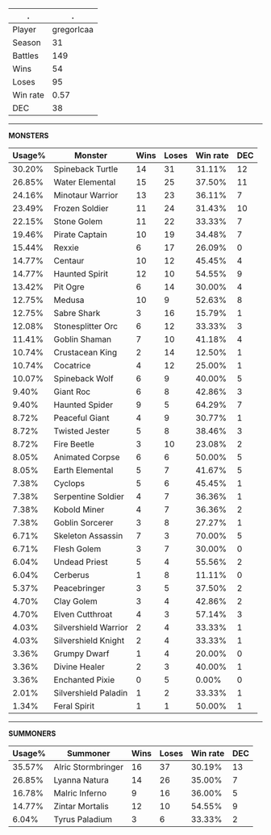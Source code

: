 .|.
|-|-
Player|gregorlcaa
Season|31
Battles|149
Wins|54
Loses|95
Win rate|0.57
DEC|38

---
**MONSTERS**

Usage%|Monster|Wins|Loses|Win rate|DEC|
-|-|-|-|-|-|
30.20%|Spineback Turtle|14|31|31.11%|12|
26.85%|Water Elemental|15|25|37.50%|11|
24.16%|Minotaur Warrior|13|23|36.11%|7|
23.49%|Frozen Soldier|11|24|31.43%|10|
22.15%|Stone Golem|11|22|33.33%|7|
19.46%|Pirate Captain|10|19|34.48%|7|
15.44%|Rexxie|6|17|26.09%|0|
14.77%|Centaur|10|12|45.45%|4|
14.77%|Haunted Spirit|12|10|54.55%|9|
13.42%|Pit Ogre|6|14|30.00%|4|
12.75%|Medusa|10|9|52.63%|8|
12.75%|Sabre Shark|3|16|15.79%|1|
12.08%|Stonesplitter Orc|6|12|33.33%|3|
11.41%|Goblin Shaman|7|10|41.18%|4|
10.74%|Crustacean King|2|14|12.50%|1|
10.74%|Cocatrice|4|12|25.00%|1|
10.07%|Spineback Wolf|6|9|40.00%|5|
9.40%|Giant Roc|6|8|42.86%|3|
9.40%|Haunted Spider|9|5|64.29%|7|
8.72%|Peaceful Giant|4|9|30.77%|1|
8.72%|Twisted Jester|5|8|38.46%|3|
8.72%|Fire Beetle|3|10|23.08%|2|
8.05%|Animated Corpse|6|6|50.00%|5|
8.05%|Earth Elemental|5|7|41.67%|5|
7.38%|Cyclops|5|6|45.45%|1|
7.38%|Serpentine Soldier|4|7|36.36%|1|
7.38%|Kobold Miner|4|7|36.36%|2|
7.38%|Goblin Sorcerer|3|8|27.27%|1|
6.71%|Skeleton Assassin|7|3|70.00%|5|
6.71%|Flesh Golem|3|7|30.00%|0|
6.04%|Undead Priest|5|4|55.56%|2|
6.04%|Cerberus|1|8|11.11%|0|
5.37%|Peacebringer|3|5|37.50%|2|
4.70%|Clay Golem|3|4|42.86%|2|
4.70%|Elven Cutthroat|4|3|57.14%|3|
4.03%|Silvershield Warrior|2|4|33.33%|1|
4.03%|Silvershield Knight|2|4|33.33%|1|
3.36%|Grumpy Dwarf|1|4|20.00%|0|
3.36%|Divine Healer|2|3|40.00%|1|
3.36%|Enchanted Pixie|0|5|0.00%|0|
2.01%|Silvershield Paladin|1|2|33.33%|1|
1.34%|Feral Spirit|1|1|50.00%|1|

---
**SUMMONERS**

Usage%|Summoner|Wins|Loses|Win rate|DEC|
-|-|-|-|-|-|
35.57%|Alric Stormbringer|16|37|30.19%|13|
26.85%|Lyanna Natura|14|26|35.00%|7|
16.78%|Malric Inferno|9|16|36.00%|5|
14.77%|Zintar Mortalis|12|10|54.55%|9|
6.04%|Tyrus Paladium|3|6|33.33%|2|
